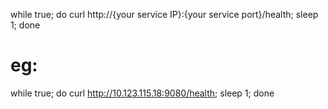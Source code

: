while true; do curl http://{your service IP}:{your service port}/health; sleep 1; done

# eg:
while true; do curl http://10.123.115.18:9080/health; sleep 1; done